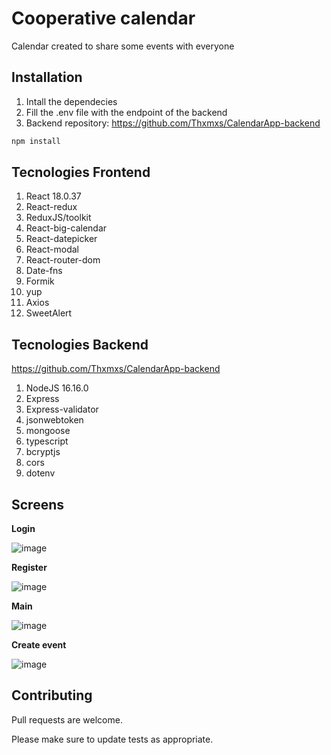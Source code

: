 # Cooperative calendar
Calendar created to share some events with everyone

## Installation

1. Intall the dependecies
2. Fill the .env file with the endpoint of the backend
3. Backend repository: https://github.com/Thxmxs/CalendarApp-backend

```bash
npm install
```

## Tecnologies Frontend
1. React 18.0.37
1. React-redux
1. ReduxJS/toolkit
1. React-big-calendar
1. React-datepicker
1. React-modal
1. React-router-dom
1. Date-fns
1. Formik
1. yup 
1. Axios
1. SweetAlert

## Tecnologies Backend
https://github.com/Thxmxs/CalendarApp-backend
1. NodeJS 16.16.0
1. Express
2. Express-validator
3. jsonwebtoken
4. mongoose
5. typescript
6. bcryptjs
7. cors
8. dotenv
   

## Screens

__Login__

![image](https://github.com/Thxmxs/CalendarApp/assets/69379135/4a058a9f-eb03-4129-9a49-4f39df9a8a9c)

__Register__

![image](https://github.com/Thxmxs/CalendarApp/assets/69379135/164a08d2-df18-46f2-ae5c-8ab5396562e3)

__Main__

![image](https://github.com/Thxmxs/CalendarApp/assets/69379135/7223e40b-3b27-4a02-b15e-b5142af186aa)

__Create event__

![image](https://github.com/Thxmxs/CalendarApp/assets/69379135/fb5dac1b-ef7a-4dc5-bdd6-26958b3b60a7)


## Contributing

Pull requests are welcome. 

Please make sure to update tests as appropriate.
